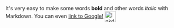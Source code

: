 It's very easy to make some words **bold** and other words *italic* with Markdown. You can even [link to Google!](http://google.com)
[<img alt="lnkdin" width="30px" align="center" src="https://cdn-icons-png.flaticon.com/512/145/145807.png" />](https://www.linkedin.com/in/naum-khart-12224020b/)
